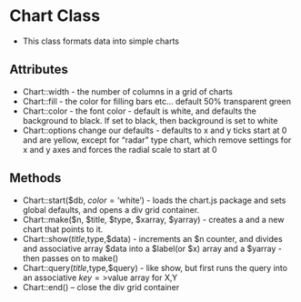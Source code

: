 # Chart Class
* This class formats data into simple charts
## Attributes
* Chart::width - the number of columns in a grid of charts
* Chart::fill - the color for filling bars etc… default 50% transparent green
* Chart::color - the font color - default is white, and defaults the background to black. If set to black, then background is set to white
* Chart::options change our defaults - defaults to x and y ticks start at 0 and are yellow, except for “radar” type chart, which remove settings for x and y axes and forces the radial scale to start at 0
## Methods
* Chart::start($db, $color=’$white’) - loads the chart.js package and sets global defaults, and opens a div grid container.
* Chart::make($n, $title, $type, $xarray, $yarray) - creates a <canvas id=chart{$n}> and a new chart that points to it.
* Chart::show($title,$type,$data) - increments an $n counter, and divides and associative array $data into a $label(or $x) array and a $yarray - then passes on to make()
* Chart::query($title,$type,$query) - like show, but first runs the query into an associative $key=>$value array for X,Y
* Chart::end() – close the div grid container
